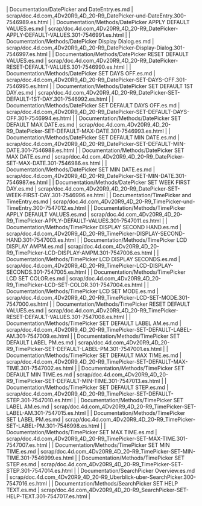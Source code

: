 
| Documentation/DatePicker and DateEntry.es.md | scrap/doc.4d.com_4Dv20R9_4D_20-R9_DatePicker-und-DateEntry.300-7546989.es.html |
| Documentation/Methods/DatePicker APPLY DEFAULT VALUES.es.md | scrap/doc.4d.com_4Dv20R9_4D_20-R9_DatePicker-APPLY-DEFAULT-VALUES.301-7546991.es.html |
| Documentation/Methods/DatePicker Display Dialog.es.md | scrap/doc.4d.com_4Dv20R9_4D_20-R9_DatePicker-Display-Dialog.301-7546997.es.html |
| Documentation/Methods/DatePicker RESET DEFAULT VALUES.es.md | scrap/doc.4d.com_4Dv20R9_4D_20-R9_DatePicker-RESET-DEFAULT-VALUES.301-7546990.es.html |
| Documentation/Methods/DatePicker SET DAYS OFF.es.md | scrap/doc.4d.com_4Dv20R9_4D_20-R9_DatePicker-SET-DAYS-OFF.301-7546995.es.html |
| Documentation/Methods/DatePicker SET DEFAULT 1ST DAY.es.md | scrap/doc.4d.com_4Dv20R9_4D_20-R9_DatePicker-SET-DEFAULT-1ST-DAY.301-7546992.es.html |
| Documentation/Methods/DatePicker SET DEFAULT DAYS OFF.es.md | scrap/doc.4d.com_4Dv20R9_4D_20-R9_DatePicker-SET-DEFAULT-DAYS-OFF.301-7546994.es.html |
| Documentation/Methods/DatePicker SET DEFAULT MAX DATE.es.md | scrap/doc.4d.com_4Dv20R9_4D_20-R9_DatePicker-SET-DEFAULT-MAX-DATE.301-7546993.es.html |
| Documentation/Methods/DatePicker SET DEFAULT MIN DATE.es.md | scrap/doc.4d.com_4Dv20R9_4D_20-R9_DatePicker-SET-DEFAULT-MIN-DATE.301-7546988.es.html |
| Documentation/Methods/DatePicker SET MAX DATE.es.md | scrap/doc.4d.com_4Dv20R9_4D_20-R9_DatePicker-SET-MAX-DATE.301-7546986.es.html |
| Documentation/Methods/DatePicker SET MIN DATE.es.md | scrap/doc.4d.com_4Dv20R9_4D_20-R9_DatePicker-SET-MIN-DATE.301-7546987.es.html |
| Documentation/Methods/DatePicker SET WEEK FIRST DAY.es.md | scrap/doc.4d.com_4Dv20R9_4D_20-R9_DatePicker-SET-WEEK-FIRST-DAY.301-7546996.es.html |
| Documentation/TimePicker and TimeEntry.es.md | scrap/doc.4d.com_4Dv20R9_4D_20-R9_TimePicker-und-TimeEntry.300-7547012.es.html |
| Documentation/Methods/TimePicker APPLY DEFAULT VALUES.es.md | scrap/doc.4d.com_4Dv20R9_4D_20-R9_TimePicker-APPLY-DEFAULT-VALUES.301-7547011.es.html |
| Documentation/Methods/TimePicker DISPLAY SECOND HAND.es.md | scrap/doc.4d.com_4Dv20R9_4D_20-R9_TimePicker-DISPLAY-SECOND-HAND.301-7547003.es.html |
| Documentation/Methods/TimePicker LCD DISPLAY AMPM.es.md | scrap/doc.4d.com_4Dv20R9_4D_20-R9_TimePicker-LCD-DISPLAY-AMPM.301-7547006.es.html |
| Documentation/Methods/TimePicker LCD DISPLAY SECONDS.es.md | scrap/doc.4d.com_4Dv20R9_4D_20-R9_TimePicker-LCD-DISPLAY-SECONDS.301-7547005.es.html |
| Documentation/Methods/TimePicker LCD SET COLOR.es.md | scrap/doc.4d.com_4Dv20R9_4D_20-R9_TimePicker-LCD-SET-COLOR.301-7547004.es.html |
| Documentation/Methods/TimePicker LCD SET MODE.es.md | scrap/doc.4d.com_4Dv20R9_4D_20-R9_TimePicker-LCD-SET-MODE.301-7547000.es.html |
| Documentation/Methods/TimePicker RESET DEFAULT VALUES.es.md | scrap/doc.4d.com_4Dv20R9_4D_20-R9_TimePicker-RESET-DEFAULT-VALUES.301-7547008.es.html |
| Documentation/Methods/TimePicker SET DEFAULT LABEL AM.es.md | scrap/doc.4d.com_4Dv20R9_4D_20-R9_TimePicker-SET-DEFAULT-LABEL-AM.301-7547009.es.html |
| Documentation/Methods/TimePicker SET DEFAULT LABEL PM.es.md | scrap/doc.4d.com_4Dv20R9_4D_20-R9_TimePicker-SET-DEFAULT-LABEL-PM.301-7547001.es.html |
| Documentation/Methods/TimePicker SET DEFAULT MAX TIME.es.md | scrap/doc.4d.com_4Dv20R9_4D_20-R9_TimePicker-SET-DEFAULT-MAX-TIME.301-7547002.es.html |
| Documentation/Methods/TimePicker SET DEFAULT MIN TIME.es.md | scrap/doc.4d.com_4Dv20R9_4D_20-R9_TimePicker-SET-DEFAULT-MIN-TIME.301-7547013.es.html |
| Documentation/Methods/TimePicker SET DEFAULT STEP.es.md | scrap/doc.4d.com_4Dv20R9_4D_20-R9_TimePicker-SET-DEFAULT-STEP.301-7547010.es.html |
| Documentation/Methods/TimePicker SET LABEL AM.es.md | scrap/doc.4d.com_4Dv20R9_4D_20-R9_TimePicker-SET-LABEL-AM.301-7547015.es.html |
| Documentation/Methods/TimePicker SET LABEL PM.es.md | scrap/doc.4d.com_4Dv20R9_4D_20-R9_TimePicker-SET-LABEL-PM.301-7546998.es.html |
| Documentation/Methods/TimePicker SET MAX TIME.es.md | scrap/doc.4d.com_4Dv20R9_4D_20-R9_TimePicker-SET-MAX-TIME.301-7547007.es.html |
| Documentation/Methods/TimePicker SET MIN TIME.es.md | scrap/doc.4d.com_4Dv20R9_4D_20-R9_TimePicker-SET-MIN-TIME.301-7546999.es.html |
| Documentation/Methods/TimePicker SET STEP.es.md | scrap/doc.4d.com_4Dv20R9_4D_20-R9_TimePicker-SET-STEP.301-7547014.es.html |
| Documentation/SearchPicker Overview.es.md | scrap/doc.4d.com_4Dv20R9_4D_20-R9_Uberblick-uber-SearchPicker.300-7547016.es.html |
| Documentation/Methods/SearchPicker SET HELP TEXT.es.md | scrap/doc.4d.com_4Dv20R9_4D_20-R9_SearchPicker-SET-HELP-TEXT.301-7547017.es.html |